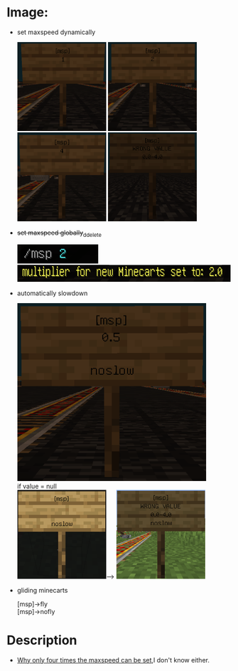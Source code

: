 # Image:

* set maxspeed dynamically

  <img alt="image" height="200" src="../image/1.png" width="200"/>
  <img alt="image" height="200" src="../image/2.png" width="200"/><br>
  <img alt="image" height="200" src="../image/4.png" width="200"/>
  <img alt="image" height="200" src="../image/limit.png" width="200"/><br>

* ~~set maxspeed globally~~<sub>ddelete</sub>

  <img alt="image" height="43" src="../image/cmd1.png" width="182"/><br>
  <img alt="image" height="38" src="../image/cmd2.png" width="757"/><br>

* automatically slowdown

  <img alt="image" height="400" src="../image/0.5.png" width="425"/><br>
  if value = null <br>
  <img alt="image" height="200" src="../image/noslow1.png" width="200"/>—>
  <img alt="image" height="200" src="../image/noslow2.png" width="200"/><br>

* gliding minecarts

  [msp]->fly<br>
  [msp]->nofly

# Description

* [Why only four times the maxspeed can be set](https://www.spigotmc.org/threads/increasing-max-speed-of-minecarts.654689),I don't know either.